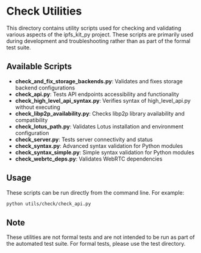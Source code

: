 # Check Utilities

This directory contains utility scripts used for checking and validating various aspects of the ipfs_kit_py project. These scripts are primarily used during development and troubleshooting rather than as part of the formal test suite.

## Available Scripts

- **check_and_fix_storage_backends.py**: Validates and fixes storage backend configurations
- **check_api.py**: Tests API endpoints accessibility and functionality
- **check_high_level_api_syntax.py**: Verifies syntax of high_level_api.py without executing
- **check_libp2p_availability.py**: Checks libp2p library availability and compatibility
- **check_lotus_path.py**: Validates Lotus installation and environment configuration
- **check_server.py**: Tests server connectivity and status
- **check_syntax.py**: Advanced syntax validation for Python modules
- **check_syntax_simple.py**: Simple syntax validation for Python modules
- **check_webrtc_deps.py**: Validates WebRTC dependencies

## Usage

These scripts can be run directly from the command line. For example:

```bash
python utils/check/check_api.py
```

## Note

These utilities are not formal tests and are not intended to be run as part of the automated test suite. For formal tests, please use the test directory.